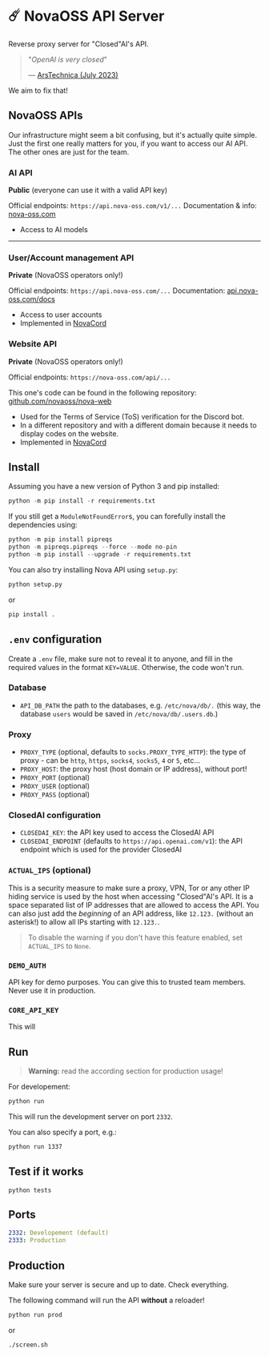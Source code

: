 # ☄️ NovaOSS API Server
Reverse proxy server for "Closed"AI's API.

> "*OpenAI is very closed*"
> 
> — [ArsTechnica (July 2023)](https://arstechnica.com/information-technology/2023/07/is-chatgpt-getting-worse-over-time-study-claims-yes-but-others-arent-sure/)

We aim to fix that!

## NovaOSS APIs
Our infrastructure might seem a bit confusing, but it's actually quite simple. Just the first one really matters for you, if you want to access our AI API. The other ones are just for the team.

### AI API
**Public** (everyone can use it with a valid API key)

Official endpoints: `https://api.nova-oss.com/v1/...`
Documentation & info: [nova-oss.com](https://nova-oss.com)

- Access to AI models

***

### User/Account management API
**Private** (NovaOSS operators only!)

Official endpoints: `https://api.nova-oss.com/...`
Documentation: [api.nova-oss.com/docs](https://api.nova-oss.com/docs)

- Access to user accounts
- Implemented in [NovaCord](https://nova-oss.com/novacord)

### Website API
**Private** (NovaOSS operators only!)

Official endpoints: `https://nova-oss.com/api/...`

This one's code can be found in the following repository: [github.com/novaoss/nova-web](https://github.com/novaoss/nova-web)

- Used for the Terms of Service (ToS) verification for the Discord bot.
- In a different repository and with a different domain because it needs to display codes on the website.
- Implemented in [NovaCord](https://nova-oss.com/novacord)

## Install
Assuming you have a new version of Python 3 and pip installed:
```py
python -m pip install -r requirements.txt
```

If you still get a `ModuleNotFoundError`s, you can forefully install the dependencies using:
```py
python -m pip install pipreqs
python -m pipreqs.pipreqs --force --mode no-pin
python -m pip install --upgrade -r requirements.txt
```

You can also try installing Nova API using `setup.py`:
```py
python setup.py
```

or 

```py
pip install .
```

## `.env` configuration
Create a `.env` file, make sure not to reveal it to anyone, and fill in the required values in the format `KEY=VALUE`. Otherwise, the code won't run.

### Database
- `API_DB_PATH` the path to the databases, e.g. `/etc/nova/db/.` (this way, the database `users` would be saved in `/etc/nova/db/.users.db`.)

### Proxy
- `PROXY_TYPE` (optional, defaults to `socks.PROXY_TYPE_HTTP`): the type of proxy - can be `http`, `https`, `socks4`, `socks5`, `4` or `5`, etc... 
- `PROXY_HOST`: the proxy host (host domain or IP address), without port!
- `PROXY_PORT` (optional)
- `PROXY_USER` (optional)
- `PROXY_PASS` (optional)

### ClosedAI configuration
- `CLOSEDAI_KEY`: the API key used to access the ClosedAI API
- `CLOSEDAI_ENDPOINT` (defaults to `https://api.openai.com/v1`): the API endpoint which is used for the provider ClosedAI

### `ACTUAL_IPS` (optional)
This is a security measure to make sure a proxy, VPN, Tor or any other IP hiding service is used by the host when accessing "Closed"AI's API.
It is a space separated list of IP addresses that are allowed to access the API.
You can also just add the *beginning* of an API address, like `12.123.` (without an asterisk!) to allow all IPs starting with `12.123.`.
> To disable the warning if you don't have this feature enabled, set `ACTUAL_IPS` to `None`.

### `DEMO_AUTH`
API key for demo purposes. You can give this to trusted team members. Never use it in production.

### `CORE_API_KEY`
This will 

## Run
> **Warning:** read the according section for production usage!

For developement:

```bash
python run
```

This will run the development server on port `2332`.

You can also specify a port, e.g.:

```bash
python run 1337
```

## Test if it works
`python tests`

## Ports
```yml
2332: Developement (default)
2333: Production
```

## Production
Make sure your server is secure and up to date.
Check everything.

The following command will run the API  __without__ a reloader!

```bash
python run prod
```

or 

```bash
./screen.sh
```